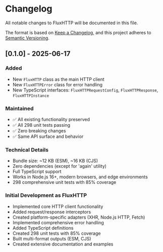 # Changelog

All notable changes to FluxHTTP will be documented in this file.

The format is based on [Keep a Changelog](https://keepachangelog.com/en/1.0.0/),
and this project adheres to [Semantic Versioning](https://semver.org/spec/v2.0.0.html).

## [0.1.0] - 2025-06-17

### Added
- New `FluxHTTP` class as the main HTTP client
- New `FluxHTTPError` class for error handling
- New TypeScript interfaces: `FluxHTTPRequestConfig`, `FluxHTTPResponse`, `FluxHTTPInstance`

### Maintained
- ✅ All existing functionality preserved
- ✅ All 298 unit tests passing
- ✅ Zero breaking changes
- ✅ Same API surface and behavior

### Technical Details
- Bundle size: ~12 KB (ESM), ~16 KB (CJS)
- Zero dependencies (except for 'again' utility)
- Full TypeScript support
- Works in Node.js 16+, modern browsers, and edge environments
- 298 comprehensive unit tests with 85% coverage

### Initial Development as FluxHTTP
- Implemented core HTTP client functionality
- Added request/response interceptors
- Created platform-specific adapters (XHR, Node.js HTTP, Fetch)
- Implemented comprehensive error handling
- Added TypeScript definitions
- Created 298 unit tests with 85% coverage
- Built multi-format outputs (ESM, CJS)
- Created extensive documentation and examples